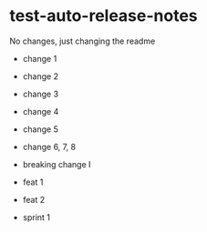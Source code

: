 # test-auto-release-notes

No changes, just changing the readme

- change 1
- change 2
- change 3
- change 4
- change 5
- change 6, 7, 8

- breaking change I

- feat 1
- feat 2

- sprint 1
